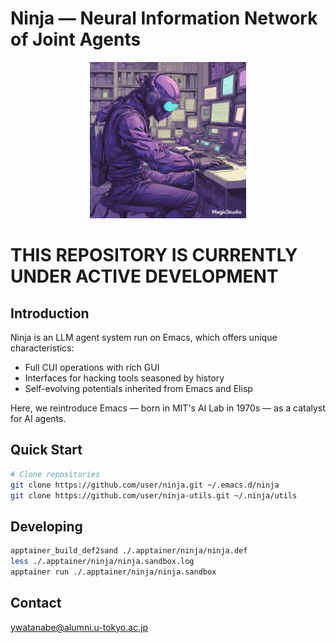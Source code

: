 <!-- ---
!-- title: ./Semacs/README.md
!-- author: ywatanabe
!-- date: 2024-12-08 03:12:12
!-- --- -->

# Ninja — Neural Information Network of Joint Agents
<p align="center">
  <img src="./docs/logos/logo_09.jpg" width="250px" alt="./docs/logo.jpg">
  <!-- <img src="./docs/logo.jpg" width="250px" alt="./docs/logo.jpg"> -->
  <!-- <br><br>
   !-- <img src="./docs/logos/logo_01.jpg" width="250px" alt="./docs/logo.jpg">
   !-- <br><br>  
   !-- <img src="./docs/logos/logo_02.jpg" width="250px" alt="./docs/logo.jpg">
   !-- <br><br>  
   !-- <img src="./docs/logos/logo_03.jpg" width="250px" alt="./docs/logo.jpg">
   !-- <br><br>  
   !-- <img src="./docs/logos/logo_04.jpg" width="250px" alt="./docs/logo.jpg">
   !-- <br><br>  
   !-- <img src="./docs/logos/logo_05.jpg" width="250px" alt="./docs/logo.jpg">
   !-- <br><br>  
   !-- <img src="./docs/logos/logo_06.jpg" width="250px" alt="./docs/logo.jpg">
   !-- <br><br>  
   !-- <img src="./docs/logos/logo_07.jpg" width="250px" alt="./docs/logo.jpg">
   !-- <br><br>  
   !-- <img src="./docs/logos/logo_08.jpg" width="250px" alt="./docs/logo.jpg">
   !-- <br><br>  
   !-- <img src="./docs/logos/logo_09.jpg" width="250px" alt="./docs/logo.jpg">
   !-- <br><br>  
   !-- <img src="./docs/logos/logo_10.jpg" width="250px" alt="./docs/logo.jpg">  -->
</p>


THIS REPOSITORY IS CURRENTLY UNDER ACTIVE DEVELOPMENT
=====================================================

## Introduction
Ninja is an LLM agent system run on Emacs, which offers unique characteristics:
- Full CUI operations with rich GUI
- Interfaces for hacking tools seasoned by history
- Self-evolving potentials inherited from Emacs and Elisp

Here, we reintroduce Emacs — born in MIT's AI Lab in 1970s — as a catalyst for AI agents.

## Quick Start
```bash
# Clone repositories
git clone https://github.com/user/ninja.git ~/.emacs.d/ninja
git clone https://github.com/user/ninja-utils.git ~/.ninja/utils
```

## Developing
``` bash
apptainer_build_def2sand ./.apptainer/ninja/ninja.def
less ./.apptainer/ninja/ninja.sandbox.log
apptainer run ./.apptainer/ninja/ninja.sandbox
```

## Contact
ywatanabe@alumni.u-tokyo.ac.jp

